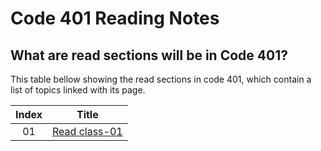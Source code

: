 # Code 401 Reading Notes

## What are read sections will be in Code 401?
This table bellow showing the read sections in code 401, which contain a list of topics  linked with its page.



|Index |                                                       Title                                                      |
|:----:|:----------------------------------------------------------------------------------------------------------------:|
|  01  |[Read class-01](https://basma23.github.io/reading-notes/class-01)                              |
